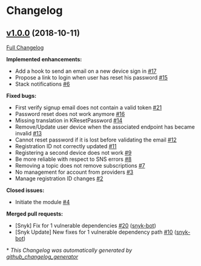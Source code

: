# Changelog

## [v1.0.0](https://github.com/kalisio/kNotify/tree/v1.0.0) (2018-10-11)

[Full Changelog](https://github.com/kalisio/kNotify/compare/15300f90e2bd9a88dcf202f3070212ae05eea644...v1.0.0)

**Implemented enhancements:**

- Add a hook to send an email on a new device sign in [\#17](https://github.com/kalisio/kNotify/issues/17)
- Propose a link to login when user has reset his password [\#15](https://github.com/kalisio/kNotify/issues/15)
- Stack notifications [\#6](https://github.com/kalisio/kNotify/issues/6)

**Fixed bugs:**

- First verify signup email does not contain a valid token [\#21](https://github.com/kalisio/kNotify/issues/21)
- Password reset does not work anymore [\#16](https://github.com/kalisio/kNotify/issues/16)
- Missing translation in KResetPassword [\#14](https://github.com/kalisio/kNotify/issues/14)
- Remove/Update user device when the associated endpoint has became invalid [\#13](https://github.com/kalisio/kNotify/issues/13)
- Cannot reset password if it is lost before validating the email [\#12](https://github.com/kalisio/kNotify/issues/12)
- Registration ID not correctly updated [\#11](https://github.com/kalisio/kNotify/issues/11)
- Registering a second device does not work [\#9](https://github.com/kalisio/kNotify/issues/9)
- Be more reliable with respect to SNS errors [\#8](https://github.com/kalisio/kNotify/issues/8)
- Removing a topic does not remove subscriptions [\#7](https://github.com/kalisio/kNotify/issues/7)
- No management for account from providers [\#3](https://github.com/kalisio/kNotify/issues/3)
- Manage registration ID changes [\#2](https://github.com/kalisio/kNotify/issues/2)

**Closed issues:**

- Initiate the module [\#4](https://github.com/kalisio/kNotify/issues/4)

**Merged pull requests:**

- \[Snyk\] Fix for 1 vulnerable dependencies [\#20](https://github.com/kalisio/kNotify/pull/20) ([snyk-bot](https://github.com/snyk-bot))
- \[Snyk Update\] New fixes for 1 vulnerable dependency path [\#10](https://github.com/kalisio/kNotify/pull/10) ([snyk-bot](https://github.com/snyk-bot))



\* *This Changelog was automatically generated by [github_changelog_generator](https://github.com/skywinder/Github-Changelog-Generator)*